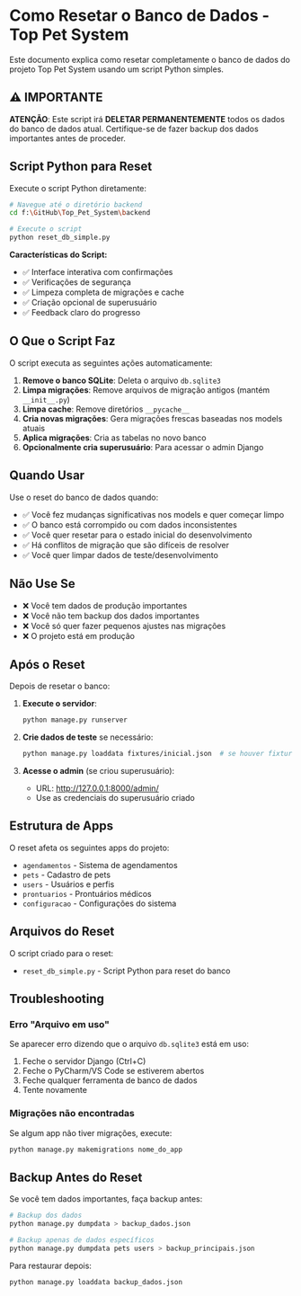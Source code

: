 # Como Resetar o Banco de Dados - Top Pet System

Este documento explica como resetar completamente o banco de dados do projeto Top Pet System usando um script Python simples.

## ⚠️ IMPORTANTE

**ATENÇÃO**: Este script irá **DELETAR PERMANENTEMENTE** todos os dados do banco de dados atual. Certifique-se de fazer backup dos dados importantes antes de proceder.

## Script Python para Reset

Execute o script Python diretamente:

```bash
# Navegue até o diretório backend
cd f:\GitHub\Top_Pet_System\backend

# Execute o script
python reset_db_simple.py
```

**Características do Script:**
- ✅ Interface interativa com confirmações
- ✅ Verificações de segurança
- ✅ Limpeza completa de migrações e cache
- ✅ Criação opcional de superusuário
- ✅ Feedback claro do progresso

## O Que o Script Faz

O script executa as seguintes ações automaticamente:

1. **Remove o banco SQLite**: Deleta o arquivo `db.sqlite3`
2. **Limpa migrações**: Remove arquivos de migração antigos (mantém `__init__.py`)
3. **Limpa cache**: Remove diretórios `__pycache__`
4. **Cria novas migrações**: Gera migrações frescas baseadas nos models atuais
5. **Aplica migrações**: Cria as tabelas no novo banco
6. **Opcionalmente cria superusuário**: Para acessar o admin Django

## Quando Usar

Use o reset do banco de dados quando:

- ✅ Você fez mudanças significativas nos models e quer começar limpo
- ✅ O banco está corrompido ou com dados inconsistentes
- ✅ Você quer resetar para o estado inicial do desenvolvimento
- ✅ Há conflitos de migração que são difíceis de resolver
- ✅ Você quer limpar dados de teste/desenvolvimento

## Não Use Se

- ❌ Você tem dados de produção importantes
- ❌ Você não tem backup dos dados importantes
- ❌ Você só quer fazer pequenos ajustes nas migrações
- ❌ O projeto está em produção

## Após o Reset

Depois de resetar o banco:

1. **Execute o servidor**:
   ```bash
   python manage.py runserver
   ```

2. **Crie dados de teste** se necessário:
   ```bash
   python manage.py loaddata fixtures/inicial.json  # se houver fixtures
   ```

3. **Acesse o admin** (se criou superusuário):
   - URL: http://127.0.0.1:8000/admin/
   - Use as credenciais do superusuário criado

## Estrutura de Apps

O reset afeta os seguintes apps do projeto:
- `agendamentos` - Sistema de agendamentos
- `pets` - Cadastro de pets
- `users` - Usuários e perfis
- `prontuarios` - Prontuários médicos
- `configuracao` - Configurações do sistema

## Arquivos do Reset

O script criado para o reset:

- `reset_db_simple.py` - Script Python para reset do banco

## Troubleshooting

### Erro "Arquivo em uso"
Se aparecer erro dizendo que o arquivo `db.sqlite3` está em uso:
1. Feche o servidor Django (Ctrl+C)
2. Feche o PyCharm/VS Code se estiverem abertos
3. Feche qualquer ferramenta de banco de dados
4. Tente novamente

### Migrações não encontradas
Se algum app não tiver migrações, execute:
```bash
python manage.py makemigrations nome_do_app
```

## Backup Antes do Reset

Se você tem dados importantes, faça backup antes:

```bash
# Backup dos dados
python manage.py dumpdata > backup_dados.json

# Backup apenas de dados específicos
python manage.py dumpdata pets users > backup_principais.json
```

Para restaurar depois:
```bash
python manage.py loaddata backup_dados.json
```
